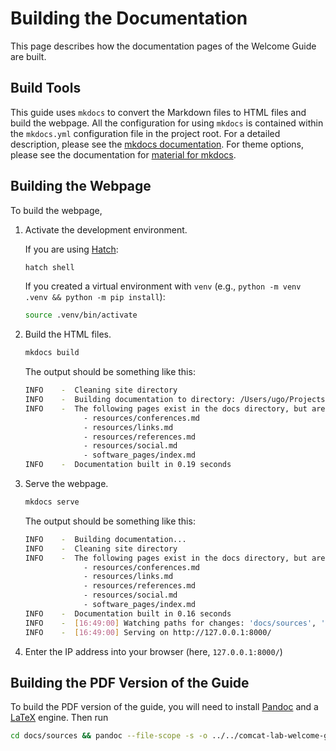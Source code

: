 # Building the Documentation

This page describes how the documentation pages of the Welcome Guide
are built.

## Build Tools

This guide uses `mkdocs` to convert the Markdown files to HTML files
and build the webpage. All the configuration for using `mkdocs`
is contained within the `mkdocs.yml` configuration file in the project root.
For a detailed description, please see the [mkdocs documentation][mkdocs].
For theme options, please see the documentation for [material for mkdocs][material].

## Building the Webpage

To build the webpage,

1. Activate the development environment.

    If you are using [Hatch][install-hatch]:

    ```bash
    hatch shell
    ```

    If you created a virtual environment with `venv` (e.g.,
    `python -m venv .venv && python -m pip install`):

    ```bash
    source .venv/bin/activate
    ```

2. Build the HTML files.

    ```bash
    mkdocs build
    ```

    The output should be something like this:

    ```bash
    INFO    -  Cleaning site directory
    INFO    -  Building documentation to directory: /Users/ugo/Projects/nwt/welcome-guide/docs/site
    INFO    -  The following pages exist in the docs directory, but are not included in the "nav" configuration:
                 - resources/conferences.md
                 - resources/links.md
                 - resources/references.md
                 - resources/social.md
                 - software_pages/index.md
    INFO    -  Documentation built in 0.19 seconds
    ```

3. Serve the webpage.

    ```bash
    mkdocs serve
    ```

    The output should be something like this:

    ```bash
    INFO    -  Building documentation...
    INFO    -  Cleaning site directory
    INFO    -  The following pages exist in the docs directory, but are not included in the "nav" configuration:
                 - resources/conferences.md
                 - resources/links.md
                 - resources/references.md
                 - resources/social.md
                 - software_pages/index.md
    INFO    -  Documentation built in 0.16 seconds
    INFO    -  [16:49:00] Watching paths for changes: 'docs/sources', 'mkdocs.yml'
    INFO    -  [16:49:00] Serving on http://127.0.0.1:8000/
    ```

4. Enter the IP address into your browser (here, `127.0.0.1:8000/`)

## Building the PDF Version of the Guide

To build the PDF version of the guide, you will need to install [Pandoc][pandoc] and a [LaTeX][latex]
engine. Then run

```bash
cd docs/sources && pandoc --file-scope -s -o ../../comcat-lab-welcome-guide.pdf -f markdown -t pdf index.md quickstart.md workflows.md software_pages.md samples/*.md tutorials/*.md resources/{troubleshooting.md,links.md} dev_guide/* && cd ../../
```

[mkdocs]: https://www.mkdocs.org/user-guide/
[material]: https://squidfunk.github.io/mkdocs-material/setup/
[pandoc]: https://pandoc.org/installing.html
[latex]: https://www.latex-project.org/get/
[install-hatch]: https://hatch.pypa.io/latest/install/
